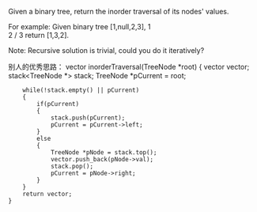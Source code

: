 Given a binary tree, return the inorder traversal of its nodes' values.

For example:
Given binary tree [1,null,2,3],
   1
    \
     2
    /
   3
return [1,3,2].

Note: Recursive solution is trivial, could you do it iteratively?


别人的优秀思路：
vector<int> inorderTraversal(TreeNode *root) {
        vector<int> vector;
        stack<TreeNode *> stack;
        TreeNode *pCurrent = root;
        
        while(!stack.empty() || pCurrent)
        {
            if(pCurrent)
            {
                stack.push(pCurrent);
                pCurrent = pCurrent->left;
            }
            else
            {
                TreeNode *pNode = stack.top();
                vector.push_back(pNode->val);
                stack.pop();
                pCurrent = pNode->right;
            }
        }
        return vector;
    }